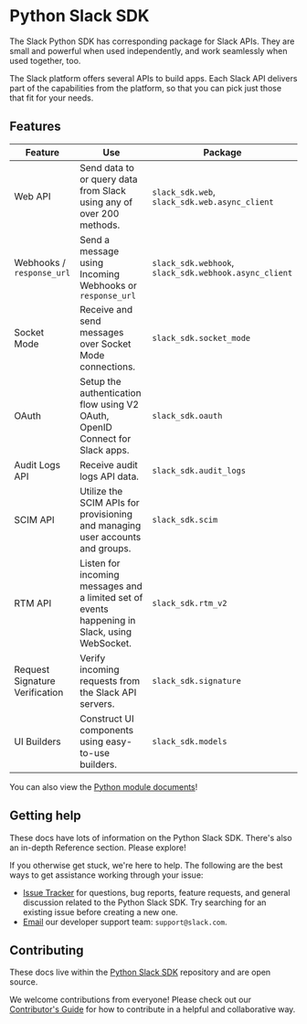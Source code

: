 # Python Slack SDK

The Slack Python SDK has corresponding package for Slack APIs. They are small and powerful when used independently, and work seamlessly when used together, too.

The Slack platform offers several APIs to build apps. Each Slack API delivers part of the capabilities from the platform, so that you can pick just those that fit for your needs.

## Features

| Feature                        | Use              | Package                            |
|--------------------------------|----------|-------|
| Web API                        | Send data to or query data from Slack using any of over 200 methods.                          | ``slack_sdk.web``, ``slack_sdk.web.async_client`` |
| Webhooks / `response_url`        | Send a message using Incoming Webhooks or `response_url`                                      | ``slack_sdk.webhook``, ``slack_sdk.webhook.async_client``            |
| Socket Mode                    | Receive and send messages over Socket Mode connections.                                       | ``slack_sdk.socket_mode``          |
| OAuth                          | Setup the authentication flow using V2 OAuth, OpenID Connect for Slack apps.                  | ``slack_sdk.oauth``                |
| Audit Logs API                 | Receive audit logs API data.                                                                  | ``slack_sdk.audit_logs``           |
| SCIM API                       | Utilize the SCIM APIs for provisioning and managing user accounts and groups.                 | ``slack_sdk.scim``                 |
| RTM API                        | Listen for incoming messages and a limited set of events happening in Slack, using WebSocket. | ``slack_sdk.rtm_v2``               |
| Request Signature Verification | Verify incoming requests from the Slack API servers.                                          | ``slack_sdk.signature``            |
| UI Builders                    | Construct UI components using easy-to-use builders.                                           | ``slack_sdk.models``               |

You can also view the [Python module documents](https://tools.slack.dev/python-slack-sdk/api-docs/slack_sdk/)!

## Getting help

These docs have lots of information on the Python Slack SDK. There's also an in-depth Reference section. Please explore!

If you otherwise get stuck, we're here to help. The following are the best ways to get assistance working through your issue:

* [Issue Tracker](http://github.com/slackapi/python-slack-sdk/issues) for questions, bug reports, feature requests, and general discussion related to the Python Slack SDK. Try searching for an existing issue before creating a new one.
* [Email](mailto:support@slack.com) our developer support team: `support@slack.com`.

## Contributing

These docs live within the [Python Slack SDK](https://github.com/slackapi/python-slack-sdk) repository and are open source.

We welcome contributions from everyone! Please check out our [Contributor's Guide](https://github.com/slackapi/python-slack-sdk/blob/main/.github/contributing.md) for how to contribute in a helpful and collaborative way.